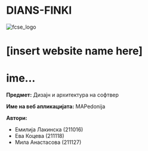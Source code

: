 # DIANS-FINKI
![fcse_logo](https://2018.skopje.wordcamp.org/files/2018/09/Logo_FINKI_UKIM_EN.jpg)
# [insert website name here]
# ime...

**Предмет:** Дизајн и архитектура на софтвер

**Име на веб апликацијата:** MAPedonija

**Автори:**
- Емилија Лакинска (211016)
- Ева Коцева (211118)
- Мила Анастасова (211127)
